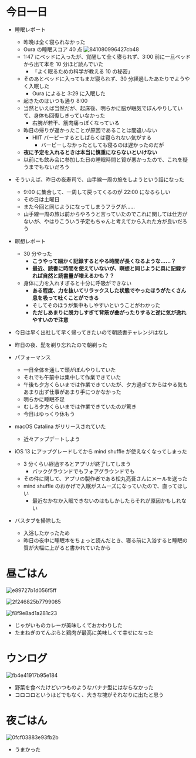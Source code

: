 # 今日一日
- 睡眠レポート
    - 昨晩は全く寝られなかった
    - Oura の睡眠スコア 40 点
![841080996427cb48](/images/2019/10/841080996427cb48.png)
    - 1:47 にベッドに入ったが、覚醒して全く寝られず、3:00 前に一旦ベッドから出て本を 10 分ほど読んでいた
        - 「よく眠るための科学が教える 10 の秘密」
    - そのあとベッドに入ってもまだ寝られず、30 分経過したあたりでようやく入眠した
        - Oura によると 3:29 に入眠した
    - 起きたのはいつも通り 8:00
    - 当然といえば当然だが、起床後、明らかに脳が眠気でぼんやりしていて、身体も回復しきっていなかった
        - 右腕が若干、筋肉痛っぽくなっている
    - 昨日の帰りが遅かったことが原因であることは間違いない
        - HIIT バーピーするとしばらくは寝られない気がする
            - バーピーしなかったとしても寝るのは遅かったのだが
    - **夜に予定を入れるときは本当に慎重にならないといけない**
    - 以前にも飲み会に参加した日の睡眠時間と質が悪かったので、これを疑うまでもないだろう

- そういえば、昨日の夜寿司で、山手線一周の旅をしようという話になった
    - 9:00 に集合して、一周して戻ってくるのが 22:00 になるらしい
    - その日は土曜日
    - また今回と同じようになってしまうフラグが......
    - 山手線一周の旅は前からやろうと言っていたのでこれに関しては仕方がないが、やはりこういう予定もちゃんと考えてから入れた方が良いだろう

- 瞑想レポート
    - 30 分やった
        - **こうやって細かく記録するとやる時間が長くなるような......？**
        - **最近、読書に時間を使えていないが、瞑想と同じように具に記録すれば自然と読書量が増えるかも？？**
    - 身体に力を入れすぎると十分に呼吸ができない
        - **ある程度、力を抜いてリラックスした状態でやったほうがたくさん息を吸って吐くことができる**
        - そしてそのほうが集中もしやすいということがわかった
        - **ただしあまりに脱力しすぎて背筋が曲がったりすると逆に気が逸れやすいので注意**

- 今日は早く出社して早く帰ってきたいので朝読書チャレンジはなし

- 昨日の夜、髭を剃り忘れたので朝剃った

- パフォーマンス
    - 一日全体を通して頭がぼんやりしていた
    - それでも午前中は集中して作業できていた
    - 午後も夕方くらいまでは作業できていたが、夕方過ぎてからはやる気もあまり出ず仕事があまり手につかなかった
    - 明らかに睡眠不足
    - むしろ夕方くらいまでは作業できていたのが驚き
    - 今日はゆっくり休もう

- macOS Catalina がリリースされていた
    - 近々アップデートしよう

- iOS 13 にアップグレードしてから mind shuffle が使えなくなってしまった
    - 3 分くらい経過するとアプリが終了してしまう
        - バックグラウンドでもフォアグラウンドでも
    - その件に関して、アプリの製作者である松丸亮吾さんにメールを送った
    - mind shuffle のおかげで入眠がスムーズになっていたので、直ってほしい
        - 最近なかなか入眠できないのはもしかしたらそれが原因かもしれない

- バスタブを掃除した
    - 入浴したかったため
    - 昨日の夜中に睡眠本をちょっと読んだとき、寝る前に入浴すると睡眠の質が大幅に上がると書かれていたから

# 昼ごはん
![e89727b1d056f5ff](/images/2019/10/e89727b1d056f5ff.jpg)

![2f246825b7799085](/images/2019/10/2f246825b7799085.jpg)

![f8f9e8ad1a281c23](/images/2019/10/f8f9e8ad1a281c23.jpg)

- じゃがいものカレーが美味しくておかわりした
- たまねぎのてんぷらと鶏肉が最高に美味しくて幸せになった

# ウンログ
![fb4e41917b95e184](/images/2019/10/fb4e41917b95e184.png)

- 野菜を食べたけどいつものようなバナナ型にはならなかった
- コロコロというほどでもなく、大きな塊がそれなりに出たと思う

# 夜ごはん
![0fcf03883e93fb2b](/images/2019/10/0fcf03883e93fb2b.jpg)

- うまかった
